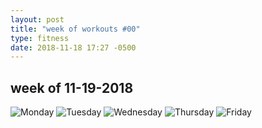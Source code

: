 ```yaml
---
layout: post
title: "week of workouts #00"
type: fitness
date: 2018-11-18 17:27 -0500
---
```


## week of 11-19-2018

![Monday][monday]
![Tuesday][tuesday]
![Wednesday][wednesday]
![Thursday][thursday]
![Friday][friday]

[monday]: https://www.dropbox.com/s/9zyh890szpfse1x/1.png?raw=1
[tuesday]: https://www.dropbox.com/s/5elsuzk0cawqboc/2.png?raw=1
[wednesday]: https://www.dropbox.com/s/9izv6szj51xne76/3.png?raw=1
[thursday]: https://www.dropbox.com/s/64dass2ro4nwa2e/4.png?raw=1
[friday]: https://www.dropbox.com/s/vwlwwxl0z5pug80/5.png?raw=1
